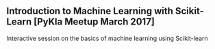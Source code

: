 ## Introduction to Machine Learning with Scikit-Learn [PyKla Meetup March 2017]

Interactive session on the basics of machine learning using Scikit-learn


